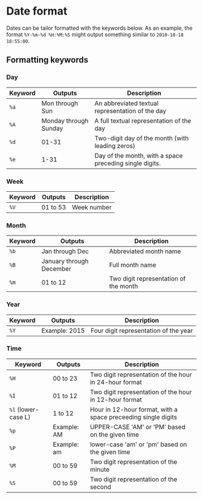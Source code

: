 # Date format

Dates can be tailor formatted with the keywords below. As an example, the format `%Y-%m-%d %H:%M:%S` might output something similar to `2010-10-18 18:55:00`.


## Formatting keywords

### Day

Keyword | Outputs | Description
--- | --- | ----
`%a` | Mon through Sun | An abbreviated textual representation of the day
`%A` | Monday through Sunday | A full textual representation of the day
`%d` | 01-31 | Two-digit day of the month (with leading zeros)
`%e` | 1-31 | Day of the month, with a space preceding single digits.


### Week

Keyword | Outputs | Description
--- | --- | ---
`%V` | 01 to 53 | Week number


### Month

Keyword | Outputs | Description
--- | --- | ---
`%b` | Jan through Dec | Abbreviated month name
`%B` | January through December | Full month name
`%m` | 01 to 12 | Two digit representation of the month


### Year

Keyword | Outputs | Description
--- | --- | ---
`%Y` | Example: 2015 | Four digit representation of the year


### Time

Keyword | Outputs | Description
--- | --- | ---
`%H` | 00 to 23 | Two digit representation of the hour in 24-hour format
`%I` | 01 to 12 | Two digit representation of the hour in 12-hour format
`%l` (lower-case L) | 1 to 12 | Hour in 12-hour format, with a space preceeding single digits
`%p` | Example: AM | UPPER-CASE 'AM' or 'PM' based on the given time
`%P` | Example: am | lower-case 'am' or 'pm' based on the given time
`%M` | 00 to 59 | Two digit representation of the minute
`%S` | 00 to 59 | Two digit representation of the second